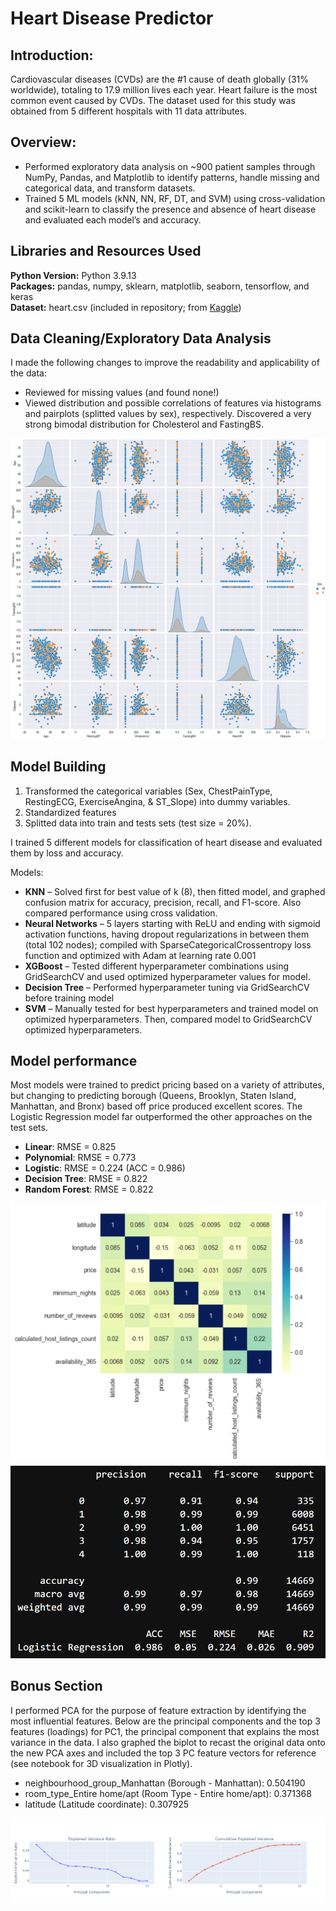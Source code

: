 # Heart Disease Predictor

## Introduction:
Cardiovascular diseases (CVDs) are the #1 cause of death globally (31% worldwide), totaling to 17.9 million lives each year. Heart failure is the most common event caused by CVDs. The dataset used for this study was obtained from 5 different hospitals with 11 data attributes.

## Overview:
* Performed exploratory data analysis on ~900 patient samples through NumPy, Pandas, and Matplotlib to identify patterns, handle missing and categorical data, and transform datasets.
* Trained 5 ML models (kNN, NN, RF, DT, and SVM) using cross-validation and scikit-learn to classify the presence and absence of heart disease and evaluated each model’s  and accuracy.

## Libraries and Resources Used
**Python Version:** Python 3.9.13  
**Packages:** pandas, numpy, sklearn, matplotlib, seaborn, tensorflow, and keras  
**Dataset:** heart.csv (included in repository; from [Kaggle](https://www.kaggle.com/datasets/fedesoriano/heart-failure-prediction))

## Data Cleaning/Exploratory Data Analysis
I made the following changes to improve the readability and applicability of the data:
* Reviewed for missing values (and found none!)
* Viewed distribution and possible correlations of features via histograms and pairplots (splitted values by sex), respectively. Discovered a very strong bimodal distribution for Cholesterol and FastingBS.

![](https://github.com/Max-Boonjindasup/heart_disease_predictor/blob/main/heart_pairplot.png)

## Model Building

1. Transformed the categorical variables (Sex, ChestPainType, RestingECG, ExerciseAngina, & ST_Slope) into dummy variables.
2. Standardized features
3. Splitted data into train and tests sets (test size = 20%).   

I trained 5 different models for classification of heart disease and evaluated them by loss and accuracy.

Models:
*	**KNN** – Solved first for best value of k (8), then fitted model, and graphed confusion matrix for accuracy, precision, recall, and F1-score. Also compared performance using cross validation.
*	**Neural Networks** – 5 layers starting with ReLU and ending with sigmoid activation functions, having dropout regularizations in between them (total 102 nodes); compiled with SparseCategoricalCrossentropy loss function and optimized with Adam at learning rate 0.001
*	**XGBoost** – Tested different hyperparameter combinations using GridSearchCV and used optimized hyperparameter values for model.
*	**Decision Tree** – Performed hyperparameter tuning via GridSearchCV before training model
*	**SVM** – Manually tested for best hyperparameters and trained model on optimized hyperparameters. Then, compared model to GridSearchCV optimized hyperparameters.


## Model performance
Most models were trained to predict pricing based on a variety of attributes, but changing to predicting borough (Queens, Brooklyn, Staten Island, Manhattan, and Bronx) based off price produced excellent scores.
The Logistic Regression model far outperformed the other approaches on the test sets.
*	**Linear**: RMSE = 0.825
*	**Polynomial**: RMSE = 0.773
*	**Logistic**: RMSE = 0.224 (ACC = 0.986)
*	**Decision Tree**: RMSE = 0.822
*	**Random Forest**: RMSE = 0.822

![](https://github.com/Max-Boonjindasup/airbnb_analysis/blob/main/confusion_matrix_airbnb_attributes.png)
![](https://github.com/Max-Boonjindasup/airbnb_analysis/blob/main/logistic_reg_score.png)

## Bonus Section
I performed PCA for the purpose of feature extraction by identifying the most influential features. Below are the principal components and the top 3 features (loadings) for PC1, the principal component that explains the most variance in the data. I also graphed the biplot to recast the original data onto the new PCA axes and included the top 3 PC feature vectors for reference (see notebook for 3D visualization in Plotly).

* neighbourhood_group_Manhattan (Borough - Manhattan): 0.504190
* room_type_Entire home/apt (Room Type - Entire home/apt): 0.371368
* latitude (Latitude coordinate): 0.307925

![](https://github.com/Max-Boonjindasup/airbnb_analysis/blob/main/airbnb_pca.png)
